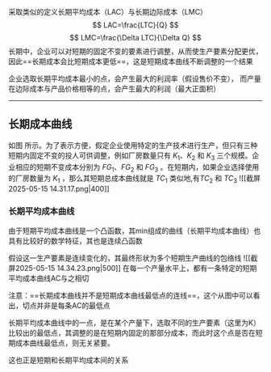 采取类似的定义长期平均成本（LAC）与长期边际成本（LMC）
$$
LAC=\frac{LTC}{Q}
$$
$$
LMC=\frac{\Delta LTC}{\Delta Q}
$$
长期中，企业可以对短期的固定不变的要素进行调整，从而使生产要素分配更优，因此==长期成本会比短期成本更低==，这是短期成本曲线不断调整的一个结果

企业选取长期平均成本最小的点，会产生最大的利润率（假设售价不变），
而产量在边际成本与产品价格相等的点，会产生最大的利润（最大正面积）

---
## 长期成本曲线

如图 所示。为了表示方便，假定企业使用特定的生产技术进行生产，但只有三种短期内固定不变的投人可供调整，例如厂房数量只有 $K_1 、 K_2$ 和 $K_3$ 三个规模。企业相应的短期不变成本分别为 $F G_1 、 F G_2$ 和 $F G_3$ 。在短期内，如果企业选择使用的厂房数量为 $K_1$ ，那么其短期总成本曲线就是 $T C_{1}$ 类似地,有$T C_2$ 和 $T C_3$ 
![[截屏2025-05-15 14.31.17.png|400]]

### 长期平均成本曲线
由于短期平均成本曲线是一个凸函数，其min组成的曲线（长期平均成本曲线）也具有比较好的数学特征，其也是连续凸函数

假设这一生产要素是连续变化的，其最终形状为多个短期生产曲线的包络线
![[截屏2025-05-15 14.34.23.png|500]]
在每一个产量水平上，都有一条特定的短期平均成本曲线AC与之相切

注意：==长期成本曲线并不是短期成本曲线最低点的连线==，这个从图中可以看出，切点并非是每条AC的最低点

长期平均成本曲线中的一点，是在某个产量下，选取不同的生产要素（这里为K）比较出的最低点，其调整的是在短期内固定的那部分成本，而此时这个点是否在短期成本曲线最低点，则无关紧要。

这也正是短期和长期平均成本间的关系

